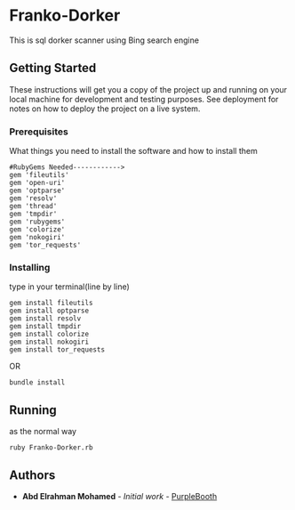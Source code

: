 # Franko-Dorker

This is sql dorker scanner using Bing search engine
## Getting Started

These instructions will get you a copy of the project up and running on your local machine for development and testing purposes. See deployment for notes on how to deploy the project on a live system.

### Prerequisites

What things you need to install the software and how to install them

```
#RubyGems Needed------------>
gem 'fileutils'
gem 'open-uri'
gem 'optparse'
gem 'resolv'
gem 'thread'
gem 'tmpdir'
gem 'rubygems'
gem 'colorize'
gem 'nokogiri'
gem 'tor_requests'
```

### Installing

type in your terminal(line by line)

```
gem install fileutils
gem install optparse
gem install resolv
gem install tmpdir
gem install colorize
gem install nokogiri
gem install tor_requests
```
OR
```
bundle install
```


## Running
as the normal way

```
ruby Franko-Dorker.rb
```


## Authors

* **Abd Elrahman Mohamed** - *Initial work* - [PurpleBooth](https://github.com/bodam7md)
